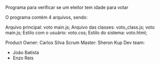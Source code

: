 Programa para verificar se um eleitor tem idade para votar

O programa contém 4 arquivos, sendo: 

Arquivo principal: voto main.js;
Arquivo das classes: voto_class.js;
voto main.js;
Estilo com o usuário: voto.css;
Estilo do sistema: voto.html;

Product Owner: Carlos Silva
Scrum Master: Sheron Kup
Dev team:
  - João Batista
  - Enzo Reis
